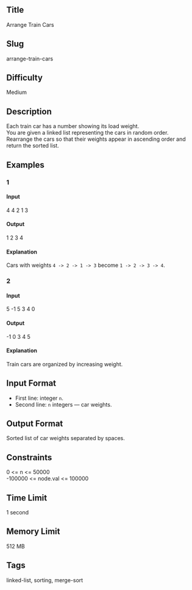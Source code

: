 ## Title
Arrange Train Cars

## Slug
arrange-train-cars

## Difficulty
Medium

## Description

Each train car has a number showing its load weight.  
You are given a linked list representing the cars in random order.  
Rearrange the cars so that their weights appear in ascending order and return the sorted list.

## Examples

### 1

#### Input
4
4 2 1 3

#### Output
1 2 3 4

#### Explanation
Cars with weights `4 -> 2 -> 1 -> 3` become `1 -> 2 -> 3 -> 4`.

### 2

#### Input
5
-1 5 3 4 0

#### Output
-1 0 3 4 5

#### Explanation
Train cars are organized by increasing weight.

## Input Format
- First line: integer `n`.  
- Second line: `n` integers — car weights.

## Output Format
Sorted list of car weights separated by spaces.

## Constraints
0 <= n <= 50000  
-100000 <= node.val <= 100000  

## Time Limit
1 second

## Memory Limit
512 MB

## Tags
linked-list, sorting, merge-sort
